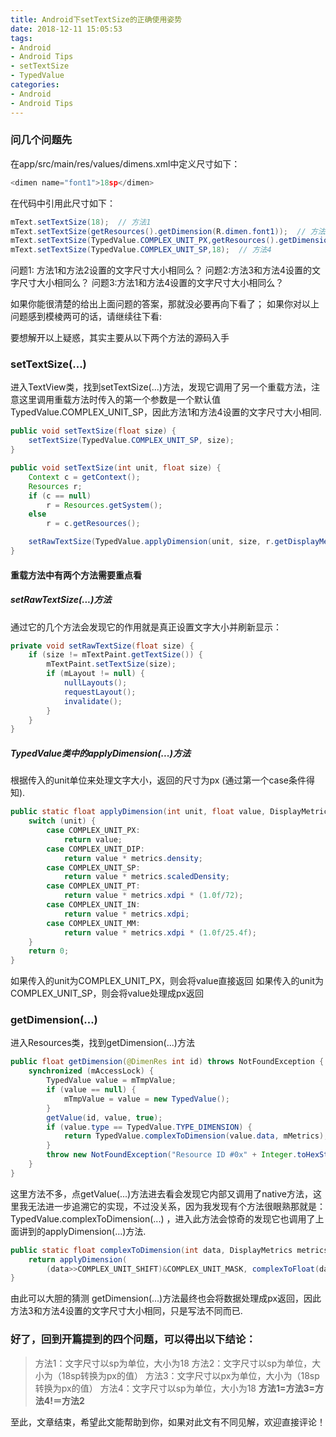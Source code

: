 ```yaml
---
title: Android下setTextSize的正确使用姿势
date: 2018-12-11 15:05:53
tags:
- Android 
- Android Tips
- setTextSize
- TypedValue
categories:
- Android
- Android Tips
---
```


### 问几个问题先

在app/src/main/res/values/dimens.xml中定义尺寸如下：

```js
<dimen name="font1">18sp</dimen>
```

在代码中引用此尺寸如下：

```java
mText.setTextSize(18);  // 方法1
mText.setTextSize(getResources().getDimension(R.dimen.font1));  // 方法2
mText.setTextSize(TypedValue.COMPLEX_UNIT_PX,getResources().getDimension(R.dimen.font1));  // 方法3
mText.setTextSize(TypedValue.COMPLEX_UNIT_SP,18);  // 方法4
```

问题1: 方法1和方法2设置的文字尺寸大小相同么？
问题2:方法3和方法4设置的文字尺寸大小相同么？
问题3:方法1和方法4设置的文字尺寸大小相同么？

如果你能很清楚的给出上面问题的答案，那就没必要再向下看了；
如果你对以上问题感到模棱两可的话，请继续往下看:

<!--more-->

要想解开以上疑惑，其实主要从以下两个方法的源码入手

### setTextSize(...)

进入TextView类，找到setTextSize(...)方法，发现它调用了另一个重载方法，注意这里调用重载方法时传入的第一个参数是一个默认值 TypedValue.COMPLEX_UNIT_SP，因此方法1和方法4设置的文字尺寸大小相同.

```java
public void setTextSize(float size) {
    setTextSize(TypedValue.COMPLEX_UNIT_SP, size);
}

public void setTextSize(int unit, float size) {   
    Context c = getContext();    
    Resources r;   
    if (c == null)        
        r = Resources.getSystem();    
    else        
        r = c.getResources();

    setRawTextSize(TypedValue.applyDimension(unit, size, r.getDisplayMetrics()));
}
```

#### 重载方法中有两个方法需要重点看

##### setRawTextSize(...)方法

通过它的几个方法会发现它的作用就是真正设置文字大小并刷新显示：

```java
private void setRawTextSize(float size) {    
    if (size != mTextPaint.getTextSize()) {            
        mTextPaint.setTextSize(size);        
        if (mLayout != null) {            
            nullLayouts();            
            requestLayout();            
            invalidate();        
        }    
    }
}
```

##### TypedValue类中的applyDimension(...)方法

根据传入的unit单位来处理文字大小，返回的尺寸为px (通过第一个case条件得知).

```java
public static float applyDimension(int unit, float value, DisplayMetrics metrics){
    switch (unit) {    
        case COMPLEX_UNIT_PX:        
            return value;    
        case COMPLEX_UNIT_DIP:        
            return value * metrics.density;    
        case COMPLEX_UNIT_SP:        
            return value * metrics.scaledDensity;    
        case COMPLEX_UNIT_PT:        
            return value * metrics.xdpi * (1.0f/72);    
        case COMPLEX_UNIT_IN:        
            return value * metrics.xdpi;    
        case COMPLEX_UNIT_MM:        
            return value * metrics.xdpi * (1.0f/25.4f);    
    }    
    return 0;
}
```

如果传入的unit为COMPLEX_UNIT_PX，则会将value直接返回
如果传入的unit为COMPLEX_UNIT_SP，则会将value处理成px返回

### getDimension(...)

进入Resources类，找到getDimension(...)方法

```java
public float getDimension(@DimenRes int id) throws NotFoundException {
    synchronized (mAccessLock) {        
        TypedValue value = mTmpValue;        
        if (value == null) {            
            mTmpValue = value = new TypedValue();        
        }        
        getValue(id, value, true);        
        if (value.type == TypedValue.TYPE_DIMENSION) {            
            return TypedValue.complexToDimension(value.data, mMetrics);        
        }        
        throw new NotFoundException("Resource ID #0x" + Integer.toHexString(id) + " type #0x" + Integer.toHexString(value.type) + " is not valid");    
    }
}
```

这里方法不多，点getValue(...)方法进去看会发现它内部又调用了native方法，这里我无法进一步追溯它的实现，不过没关系，因为我发现有个方法很眼熟那就是：TypedValue.complexToDimension(...) ，进入此方法会惊奇的发现它也调用了上面讲到的applyDimension(...)方法.

```java
public static float complexToDimension(int data, DisplayMetrics metrics){    
    return applyDimension(        
        (data>>COMPLEX_UNIT_SHIFT)&COMPLEX_UNIT_MASK, complexToFloat(data), metrics);
}
```

由此可以大胆的猜测 getDimension(...)方法最终也会将数据处理成px返回，因此方法3和方法4设置的文字尺寸大小相同，只是写法不同而已.

### 好了，回到开篇提到的四个问题，可以得出以下结论：

> 方法1：文字尺寸以sp为单位，大小为18
> 方法2：文字尺寸以sp为单位，大小为（18sp转换为px的值）
> 方法3：文字尺寸以px为单位，大小为（18sp转换为px的值）
> 方法4：文字尺寸以sp为单位，大小为18
> **方法1=方法3=方法4!＝方法2**

至此，文章结束，希望此文能帮助到你，如果对此文有不同见解，欢迎直接评论！

